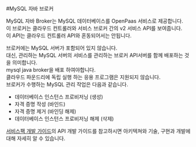 #MySQL 자바 브로커

 MySQL 자바 Broker는 MySQL 데이터베이스를 OpenPaas 서비스로 제공합니다. <br>
 이 브로커는 클라우드 컨트롤러와 서비스 브로커 간의 v2 서비스 API를 보여줍니다.<br> 
 이 API는 클라우드 컨트롤러 API와 혼동되어서는 안됩니다.<br>

 브로커에는 MySQL 서버가 포함되어 있지 않습니다.<br>
 대신, 관리하는 MySQL 서버의 서비스를 관리하는 브로커 API서버를 함께 배포하는 것을 의미합니다.<br>
 mysql java broker을 배포 하여야합니다.<br>
 클라우드 파운드리에 독립 실행 하는 응용 프로그램은 지원되지 않습니다.<br>
 브로커가 수행하는 MySQL 관리 작업은 다음과 같습니다.

 - 데이터베이스 인스턴스 프로비저닝 (생성)
 - 자격 증명 작성 (바인드)
 - 자격 증명 제거 (바인딩 해제)
 - 데이터베이스 인스턴스 프로비저닝 해제 (삭제)

[서비스팩 개발 가이드](./Development-Guide/ServicePack_develope_guide.md)의 API 개발 가이드를 참고하시면 아키텍쳐와 기술, 구현과 개발에 대해 자세히 알 수 있습니다.